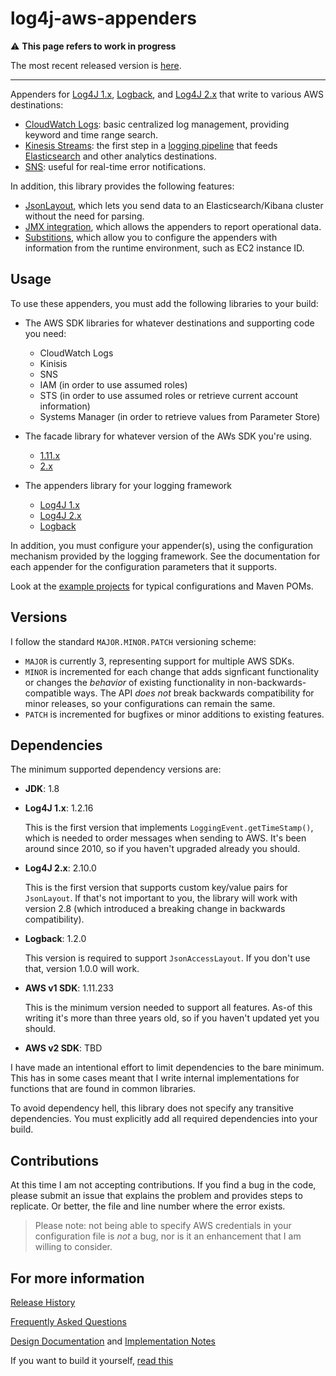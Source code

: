 # log4j-aws-appenders

:warning: **This page refers to work in progress**

The most recent released version is [here](https://github.com/kdgregory/log4j-aws-appenders/tree/feb63240df2be418f87582434fc738ee1de6e64c).
<hr/>

Appenders for [Log4J 1.x](http://logging.apache.org/log4j/1.2/index.html),
[Logback](https://logback.qos.ch/), and [Log4J 2.x](https://logging.apache.org/log4j/2.x/)
that write to various AWS destinations:

* [CloudWatch Logs](docs/cloudwatch.md): basic centralized log management, providing keyword and time range search.
* [Kinesis Streams](docs/kinesis.md): the first step in a [logging pipeline](https://www.kdgregory.com/index.php?page=aws.loggingPipeline)
  that feeds [Elasticsearch](https://docs.aws.amazon.com/elasticsearch-service/latest/developerguide/what-is-amazon-elasticsearch-service.html)
  and other analytics destinations.
* [SNS](docs/sns.md): useful for real-time error notifications.

In addition, this library provides the following features:

* [JsonLayout](docs/jsonlayout.md), which lets you send data to an Elasticsearch/Kibana
  cluster without the need for parsing.
* [JMX integration](docs/jmx.md), which allows the appenders to report operational data.
* [Substitions](docs/substitutions.md), which allow you to configure the appenders with
  information from the runtime environment, such as EC2 instance ID.


## Usage

To use these appenders, you must add the following libraries to your build:

* The AWS SDK libraries for whatever destinations and supporting code you need:

  * CloudWatch Logs
  * Kinisis
  * SNS
  * IAM (in order to use assumed roles)
  * STS (in order to use assumed roles or retrieve current account information)
  * Systems Manager (in order to retrieve values from Parameter Store)

* The facade library for whatever version of the AWs SDK you're using.

  * [1.11.x](https://search.maven.org/classic/#search%7Cga%7C1%7Cg%3A%22com.kdgregory.logging%22%20AND%20a%3A%22aws-facade-v1%22)
  * [2.x](https://search.maven.org/classic/#search%7Cga%7C1%7Cg%3A%22com.kdgregory.logging%22%20AND%20a%3A%22aws-facade-v2%22)

* The appenders library for your logging framework

  * [Log4J 1.x](https://search.maven.org/classic/#search%7Cga%7C1%7Cg%3A%22com.kdgregory.logging%22%20AND%20a%3A%22log4j1-aws-appenders%22)
  * [Log4J 2.x](https://search.maven.org/classic/#search%7Cga%7C1%7Cg%3A%22com.kdgregory.logging%22%20AND%20a%3A%22log4j2-aws-appenders%22)
  * [Logback](https://search.maven.org/classic/#search%7Cga%7C1%7Cg%3A%22com.kdgregory.logging%22%20AND%20a%3A%22logback-aws-appenders%22)

In addition, you must configure your appender(s), using the configuration mechanism
provided by the logging framework. See the documentation for each appender for the
configuration parameters that it supports.

Look at the [example projects](examples) for typical configurations and Maven POMs.


## Versions

I follow the standard `MAJOR.MINOR.PATCH` versioning scheme:

* `MAJOR` is currently 3, representing support for multiple AWS SDKs.
* `MINOR` is incremented for each change that adds signficant functionality or changes the
  _behavior_ of existing functionality in non-backwards-compatible ways. The API _does not_
  break backwards compatibility for minor releases, so your configurations can remain the
  same.
* `PATCH` is incremented for bugfixes or minor additions to existing features.


## Dependencies

The minimum supported dependency versions are:

* **JDK**: 1.8

* **Log4J 1.x**: 1.2.16  

  This is the first version that implements `LoggingEvent.getTimeStamp()`, which
  is needed to order messages when sending to AWS. It's been around since 2010,
  so if you haven't upgraded already you should.

* **Log4J 2.x**: 2.10.0   

  This is the first version that supports custom key/value pairs for `JsonLayout`.
  If that's not important to you, the library will work with version 2.8 (which
  introduced a breaking change in backwards compatibility).

* **Logback**: 1.2.0  

  This version is required to support `JsonAccessLayout`. If you don't use that,
  version 1.0.0 will work.

* **AWS v1 SDK**: 1.11.233  

  This is the minimum version needed to support all features. As-of this writing
  it's more than three years old, so if you haven't updated yet you should.

* **AWS v2 SDK**: TBD

I have made an intentional effort to limit dependencies to the bare minimum. This
has in some cases meant that I write internal implementations for functions that
are found in common libraries.

To avoid dependency hell, this library does not specify any transitive dependencies.
You must explicitly add all required dependencies into your build.


## Contributions

At this time I am not accepting contributions. If you find a bug in the code, please
submit an issue that explains the problem and provides steps to replicate. Or better,
the file and line number where the error exists.

> Please note: not being able to specify AWS credentials in your configuration file
  is _not_ a bug, nor is it an enhancement that I am willing to consider.


## For more information

[Release History](CHANGES.md)

[Frequently Asked Questions](FAQ.md)

[Design Documentation](docs/design.md) and [Implementation Notes](docs/implementation.md)

If you want to build it yourself, [read this](docs/build.md)
